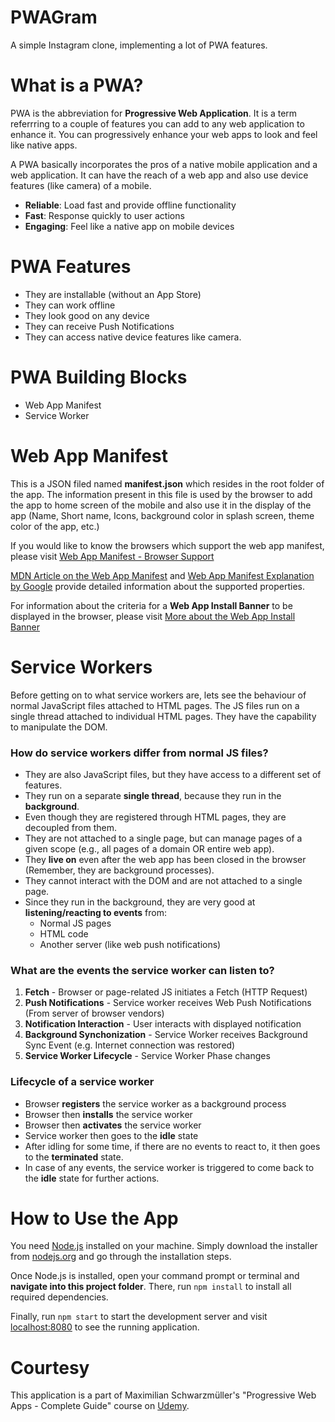 # PWAGram
A simple Instagram clone, implementing a lot of PWA features.

# What is a PWA?

PWA is the abbreviation for **Progressive Web Application**. It is a term referrring to a couple of features you can add to any web application to enhance it. You can progressively enhance your web apps to look and feel like native apps.

A PWA basically incorporates the pros of a native mobile application and a web application. It can have the reach of a web app and also use device features (like camera) of a mobile.

- **Reliable**: Load fast and provide offline functionality
- **Fast**: Response quickly to user actions
- **Engaging**: Feel like a native app on mobile devices

# PWA Features

- They are installable (without an App Store)
- They can work offline
- They look good on any device
- They can receive Push Notifications
- They can access native device features like camera.

# PWA Building Blocks

- Web App Manifest
- Service Worker

# Web App Manifest

This is a JSON filed named **manifest.json** which resides in the root folder of the app. The information present in this file is used by the browser to add the app to home screen of the mobile and also use it in the display of the app (Name, Short name, Icons, background color in splash screen, theme color of the app, etc.)

If you would like to know the browsers which support the web app manifest, please visit [Web App Manifest - Browser Support](http://caniuse.com/#feat=web-app-manifest)

[MDN Article on the Web App Manifest](https://developer.mozilla.org/en-US/docs/Web/Manifest) and [Web App Manifest Explanation by Google](https://developers.google.com/web/fundamentals/engage-and-retain/web-app-manifest/) provide detailed information about the supported properties.

For information about the criteria for a **Web App Install Banner** to be displayed in the browser, please visit [More about the Web App Install Banner](https://developers.google.com/web/fundamentals/engage-and-retain/app-install-banners/)

# Service Workers

Before getting on to what service workers are, lets see the behaviour of normal JavaScript files attached to HTML pages. The JS files run on a single thread attached to individual HTML pages. They have the capability to manipulate the DOM.

### How do service workers differ from normal JS files?

- They are also JavaScript files, but they have access to a different set of features.
- They run on a separate **single thread**, because they run in the **background**.
- Even though they are registered through HTML pages, they are decoupled from them.
- They are not attached to a single page, but can manage pages of a given scope (e.g., all pages of a domain OR entire web app).
- They **live on** even after the web app has been closed in the browser (Remember, they are background processes).
- They cannot interact with the DOM and are not attached to a single page.
- Since they run in the background, they are very good at **listening/reacting to events** from:
    - Normal JS pages
    - HTML code
    - Another server (like web push notifications)

### What are the events the service worker can listen to?

1. **Fetch** - Browser or page-related JS initiates a Fetch (HTTP Request)
2. **Push Notifications** - Service worker receives Web Push Notifications (From server of browser vendors)
3. **Notification Interaction** - User interacts with displayed notification
4. **Background Synchonization** - Service Worker receives Background Sync Event (e.g. Internet connection was restored)
5. **Service Worker Lifecycle** - Service Worker Phase changes

### Lifecycle of a service worker

- Browser **registers** the service worker as a background process
- Browser then **installs** the service worker
- Browser then **activates** the service worker
- Service worker then goes to the **idle** state
- After idling for some time, if there are no events to react to, it then goes to the **terminated** state.
- In case of any events, the service worker is triggered to come back to the **idle** state for further actions.

# How to Use the App
You need [Node.js](https://nodejs.org) installed on your machine. Simply download the installer from [nodejs.org](https://nodejs.org) and go through the installation steps.

Once Node.js is installed, open your command prompt or terminal and **navigate into this project folder**. There, run `npm install` to install all required dependencies.

Finally, run `npm start` to start the development server and visit [localhost:8080](http://localhost:8080) to see the running application.

# Courtesy
This application is a part of Maximilian Schwarzmüller's "Progressive Web Apps - Complete Guide" course on [Udemy](https://www.udemy.com/).
